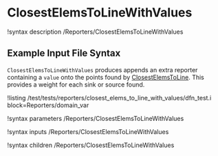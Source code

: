 # ClosestElemsToLineWithValues

!syntax description /Reporters/ClosestElemsToLineWithValues

## Example Input File Syntax

`ClosestElemsToLineWithValues` produces appends an extra reporter containing a `value` onto the points found by [ClosestElemsToLine](ClosestElemsToLine).  This provides a weight for each sink or source found.  

!listing /test/tests/reporters/closest_elems_to_line_with_values/dfn_test.i block=Reporters/domain_var

!syntax parameters /Reporters/ClosestElemsToLineWithValues

!syntax inputs /Reporters/ClosestElemsToLineWithValues

!syntax children /Reporters/ClosestElemsToLineWithValues
